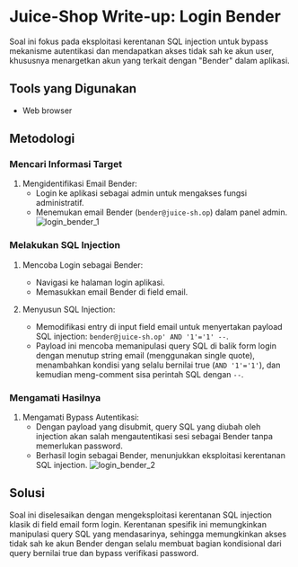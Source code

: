 # Juice-Shop Write-up: Login Bender
Soal ini fokus pada eksploitasi kerentanan SQL injection untuk bypass mekanisme autentikasi dan mendapatkan akses tidak sah ke akun user, khususnya menargetkan akun yang terkait dengan "Bender" dalam aplikasi.

## Tools yang Digunakan
- Web browser

## Metodologi

### Mencari Informasi Target
1. Mengidentifikasi Email Bender:
   - Login ke aplikasi sebagai admin untuk mengakses fungsi administratif.
   - Menemukan email Bender (`bender@juice-sh.op`) dalam panel admin.
     ![login_bender_1](https://cdn.discordapp.com/attachments/1031076369930649622/1415304292713234512/login_bender_1.png?ex=68c2b856&is=68c166d6&hm=44db38a3028f71f5197ef7bdaf3e2a4e4791471e87dffa1d3a86dbf7e14fcd72&)

### Melakukan SQL Injection
1. Mencoba Login sebagai Bender:
   - Navigasi ke halaman login aplikasi.
   - Memasukkan email Bender di field email.

2. Menyusun SQL Injection:
   - Memodifikasi entry di input field email untuk menyertakan payload SQL injection: `bender@juice-sh.op' AND '1'='1' --`.
   - Payload ini mencoba memanipulasi query SQL di balik form login dengan menutup string email (menggunakan single quote), menambahkan kondisi yang selalu bernilai true (`AND '1'='1'`), dan kemudian meng-comment sisa perintah SQL dengan `--`.
  
### Mengamati Hasilnya
1. Mengamati Bypass Autentikasi:
   - Dengan payload yang disubmit, query SQL yang diubah oleh injection akan salah mengautentikasi sesi sebagai Bender tanpa memerlukan password.
   - Berhasil login sebagai Bender, menunjukkan eksploitasi kerentanan SQL injection.
     ![login_bender_2](https://cdn.discordapp.com/attachments/1031076369930649622/1415304293191389204/login_bender_2.png?ex=68c2b856&is=68c166d6&hm=151ce1f5185f7d62171982fe197cec8129f11d8b6ac62d04c1d393203c82e9b6&)

## Solusi
Soal ini diselesaikan dengan mengeksploitasi kerentanan SQL injection klasik di field email form login. Kerentanan spesifik ini memungkinkan manipulasi query SQL yang mendasarinya, sehingga memungkinkan akses tidak sah ke akun Bender dengan selalu membuat bagian kondisional dari query bernilai true dan bypass verifikasi password.
